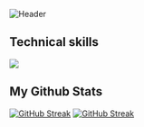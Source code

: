 ![Header](./github-background.png)

<h2 align="">Technical skills</h2>
<p align="">
  <a href="https://skillicons.dev">
    <img src="https://skillicons.dev/icons?i=github,vscode,html,css,sass,js,react&theme=dark" />
  </a>
</p>

<h2>My Github Stats</h2>
<a href="https://git.io/Github-stats"><img src="https://github-readme-stats.vercel.app/api?username=oscarkannerstedt&show_icons=true&theme=shadow-red&border_radius=10.2" alt="GitHub Streak" /></a>
<a href="https://git.io/streak-stats"><img src="https://github-readme-streak-stats.herokuapp.com?user=oscarkannerstedt&theme=shadow-red&border_radius=10.2" alt="GitHub Streak" /></a>



<!--
**oscarkannerstedt/oscarkannerstedt** is a ✨ _special_ ✨ repository because its `README.md` (this file) appears on your GitHub profile.

Here are some ideas to get you started:
- 👋 Hi, I’m @oscarkannerstedt
- 👀 I’m interested in Frontend Webdevelopment
- 🌱 I’m currently learning HTML/CSS/Javascript
- 👯 I’m looking to find contacts in the IT world and find internships remotely or in Varberg
- 📫 How to reach me: email me at oscar.kannerstedt@gmail.com
-->
